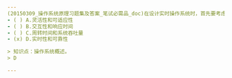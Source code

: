 ```yaml
---
(20150309_操作系统原理习题集及答案_笔试必需品_doc)在设计实时操作系统时，首先要考虑的是﹎﹎﹎﹎。
- ( ) A.灵活性和可适应性 
- ( ) B.交互性和响应时间 
- ( ) C.周转时间和系统吞吐量 
- (x) D.实时性和可靠性

> 知识点：操作系统概述。
> D

---
```

